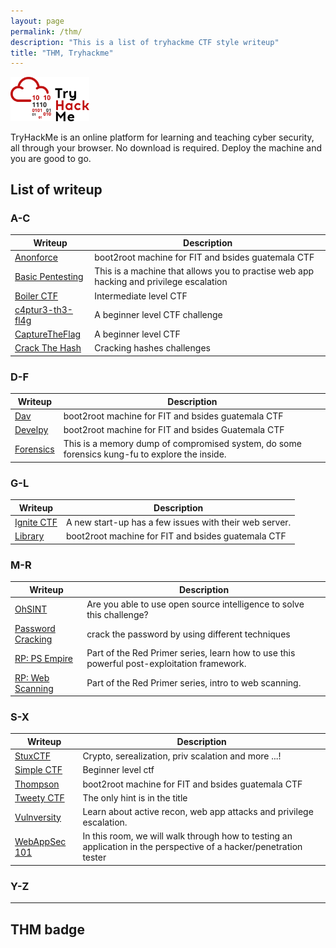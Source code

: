 ```yaml
---
layout: page
permalink: /thm/
description: "This is a list of tryhackme CTF style writeup"
title: "THM, Tryhackme"
---
```


<img alt="logo" src="/assets/images/THM/logo.png" width="25%" />

TryHackMe is an online platform for learning and teaching cyber security, all through your browser. No download is required. Deploy the machine and you are good to go.

## List of writeup

### A-C

Writeup | Description
--------|------------
[Anonforce](https://deskel.github.io/posts/thm/anonforce) | boot2root machine for FIT and bsides guatemala CTF
[Basic Pentesting](https://deskel.github.io/posts/thm/basic-pentesting) | This is a machine that allows you to practise web app hacking and privilege escalation 
[Boiler CTF](https://deskel.github.io/posts/thm/boiler-ctf) | Intermediate level CTF
[c4ptur3-th3-fl4g](https://deskel.github.io/posts/thm/c4ptur3-th3-fl4g) | A beginner level CTF challenge
[CaptureTheFlag](https://deskel.github.io/posts/thm/capture-the-flag) | A beginner level CTF
[Crack The Hash](https://deskel.github.io/posts/thm/crack-the-hash) | Cracking hashes challenges

### D-F

Writeup | Description
--------|------------
[Dav](https://deskel.github.io/posts/thm/dav) | boot2root machine for FIT and bsides guatemala CTF
[Develpy](https://deskel.github.io/posts/thm/develpy) | boot2root machine for FIT and bsides Guatemala CTF
[Forensics](https://deskel.github.io/posts/thm/forensics) | This is a memory dump of compromised system, do some forensics kung-fu to explore the inside.

### G-L

Writeup | Description
--------|------------
[Ignite CTF](https://deskel.github.io/posts/thm/ignite-ctf) | A new start-up has a few issues with their web server.
[Library](https://deskel.github.io/posts/thm/library) | boot2root machine for FIT and bsides guatemala CTF

### M-R

Writeup | Description
--------|------------
[OhSINT](https://deskel.github.io/posts/thm/ohsint) | Are you able to use open source intelligence to solve this challenge?
[Password Cracking](https://deskel.github.io/posts/thm/password-cracking) | crack the password by using different techniques
[RP: PS Empire](https://deskel.github.io/posts/thm/rp-ps-empire) | Part of the Red Primer series, learn how to use this powerful post-exploitation framework.
[RP: Web Scanning](https://deskel.github.io/posts/thm/rp-web-scanning) | Part of the Red Primer series, intro to web scanning.

### S-X

Writeup | Description
--------|------------
[StuxCTF](https://deskel.github.io/posts/thm/stux-ctf) | Crypto, serealization, priv scalation and more ...! 
[Simple CTF](https://deskel.github.io/posts/thm/simple-ctf) | Beginner level ctf
[Thompson](https://deskel.github.io/posts/thm/thompson) | boot2root machine for FIT and bsides guatemala CTF
[Tweety CTF](https://deskel.github.io/posts/thm/tweety-ctf) | The only hint is in the title
[Vulnversity](https://deskel.github.io/posts/thm/vulnversity) | Learn about active recon, web app attacks and privilege escalation.
[WebAppSec 101](https://deskel.github.io/posts/thm/webappsec-101) | In this room, we will walk through how to testing an application in the perspective of a hacker/penetration tester

### Y-Z

---

## THM badge

<script src="https://tryhackme.com/badge/3051"></script>
